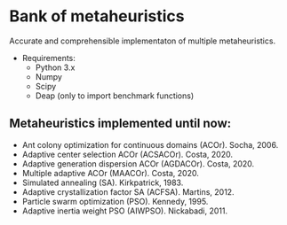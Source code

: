 # Bank of metaheuristics
Accurate and comprehensible implementaton of multiple metaheuristics.
- Requirements:
  - Python 3.x
  - Numpy
  - Scipy
  - Deap (only to import benchmark functions)

## Metaheuristics implemented until now:
- Ant colony optimization for continuous domains (ACOr).  Socha, 2006.
- Adaptive center selection ACOr (ACSACOr).               Costa, 2020.
- Adaptive generation dispersion ACOr (AGDACOr).          Costa, 2020.
- Multiple adaptive ACOr (MAACOr).                        Costa, 2020.
- Simulated annealing (SA).                               Kirkpatrick, 1983.
- Adaptive crystallization factor SA (ACFSA).             Martins, 2012.
- Particle swarm optimization (PSO).                      Kennedy, 1995.
- Adaptive inertia weight PSO (AIWPSO).                   Nickabadi, 2011.
